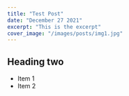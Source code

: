 ```yaml
---
title: "Test Post"
date: "December 27 2021"
excerpt: "This is the excerpt"
cover_image: "/images/posts/img1.jpg"
---
```


## Heading two

- Item 1
- Item 2

